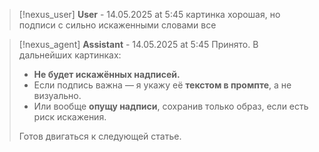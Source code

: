 >[!nexus_user] **User** - 14.05.2025 at 5:45
> картинка хорошая, но подписи с сильно искаженными словами все
<!-- UID: 55b40ff8-20a7-42e7-889a-332e26e9a491 -->




>[!nexus_agent] **Assistant** - 14.05.2025 at 5:45
> Принято. 
> В дальнейших картинках:
> 
> - **Не будет искажённых надписей.** 
> - Если подпись важна — я укажу её **текстом в промпте**, а не визуально. 
> - Или вообще **опущу надписи**, сохранив только образ, если есть риск искажения.
> 
> Готов двигаться к следующей статье.
<!-- UID: 6d5dd613-05a8-4a35-b3ad-bf502b69eb34 -->